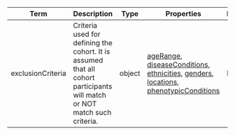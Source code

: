 |Term | Description | Type | Properties | Example | Enum|
| ---| ---| ---| ---| ---| --- |
| exclusionCriteria | Criteria used for defining the cohort. It is assumed that all cohort participants will match or NOT match such criteria. | object | [ageRange](./ageRange.md), [diseaseConditions](./diseaseConditions.md), [ethnicities](./ethnicities.md), [genders](./genders.md), [locations](./locations.md), [phenotypicConditions](./phenotypicConditions.md) | NA | NA|
